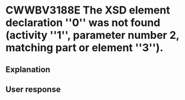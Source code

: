 # CWWBV3188E The XSD element declaration ''0'' was not found (activity ''1'', parameter number 2, matching part or element ''3'').

## Explanation

## User response
